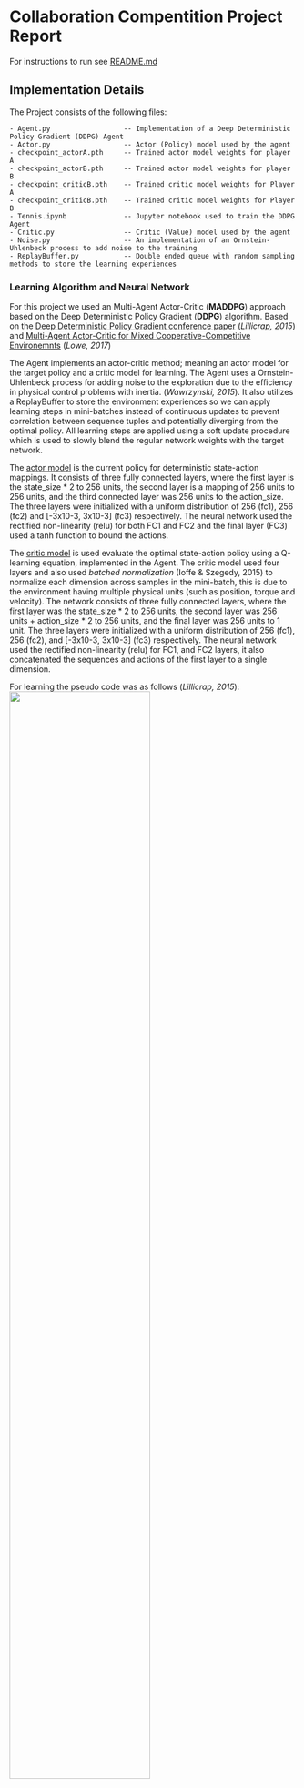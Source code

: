 # Collaboration Compentition Project Report

For instructions to run see [README.md](./README.md)

## Implementation Details

The Project consists of the following files:

    - Agent.py                  -- Implementation of a Deep Deterministic Policy Gradient (DDPG) Agent
    - Actor.py                  -- Actor (Policy) model used by the agent
    - checkpoint_actorA.pth     -- Trained actor model weights for player A
    - checkpoint_actorB.pth     -- Trained actor model weights for player B
    - checkpoint_criticB.pth    -- Trained critic model weights for Player A
    - checkpoint_criticB.pth    -- Trained critic model weights for Player B
    - Tennis.ipynb              -- Jupyter notebook used to train the DDPG Agent  
    - Critic.py                 -- Critic (Value) model used by the agent 
    - Noise.py                  -- An implementation of an Ornstein-Uhlenbeck process to add noise to the training
    - ReplayBuffer.py           -- Double ended queue with random sampling methods to store the learning experiences

### Learning Algorithm and Neural Network

For this project we used an Multi-Agent Actor-Critic (**MADDPG**) approach based on the Deep Deterministic Policy Gradient (**DDPG**) algorithm. Based on the [Deep Deterministic Policy Gradient conference paper](https://arxiv.org/pdf/1509.02971.pdf) (*Lillicrap, 2015*) and [Multi-Agent Actor-Critic for Mixed Cooperative-Competitive Environemnts](https://papers.nips.cc/paper/2017/file/68a9750337a418a86fe06c1991a1d64c-Paper.pdf) (*Lowe, 2017*)

The Agent implements an actor-critic method; meaning an actor model for the target policy and a critic model for learning. The Agent uses a Ornstein-Uhlenbeck process for adding noise to the exploration due to the efficiency in physical control problems with inertia. (*Wawrzynski, 2015*). It also utilizes a ReplayBuffer to store the environment experiences so we can apply learning steps in mini-batches instead of continuous updates to prevent correlation between sequence tuples and potentially diverging from the optimal policy. All learning steps are applied using a soft update procedure which is used to slowly blend the regular network weights with the target network.


The [actor model](./Actor.py) is the current policy for deterministic state-action mappings. It consists of three fully connected layers, where the first layer is the state_size * 2 to 256 units, the second layer is a mapping of 256 units to 256 units, and the third connected layer was 256 units to the action_size. The three layers were initialized with a uniform distribution of 256 (fc1), 256 (fc2) and [-3x10-3, 3x10-3] (fc3) respectively. The neural network used the rectified non-linearity (relu) for both FC1 and FC2 and the final layer (FC3) used a tanh function to bound the actions.


The [critic model](./Critic.py) is used evaluate the optimal state-action policy using a Q-learning equation, implemented in the Agent. The critic model used four layers and also used *batched normalization* (Ioffe & Szegedy, 2015) to normalize each dimension across samples in the mini-batch, this is due to the environment having multiple physical units (such as position, torque and velocity). The network consists of three fully connected layers, where the first layer was the state_size * 2 to 256 units, the second layer was 256 units + action_size * 2 to 256 units,  and the final layer was 256 units to 1 unit. The three layers were initialized with a uniform distribution of 256 (fc1), 256 (fc2), and [-3x10-3, 3x10-3] (fc3) respectively. The neural network used the rectified non-linearity (relu) for FC1, and FC2 layers, it also concatenated the sequences and actions of the first layer to a single dimension.

For learning the pseudo code was as follows (*Lillicrap, 2015*):
<img src="images/DDGP_Algorithm.png" width="70%" />

Our implementation used two of the above defined agents with a shared replay buffer based on the Multi-Agent Decentralized Actor (Lowe, 2017):
<img src="images/multi-agent_fig1.png" width="50%" />


The implementation of the pseudo code in the [Tennis.ipynb](./Continuous_Control.ipynb) starts by initializing two agents.

```python
memory = ReplayBuffer(action_size, seed=0)                                 # Shared memory buffer
agentA = Agent(state_size, action_size, memory, 0)                         # instance of first agent
agentB = Agent(state_size, action_size, memory, 1)                         # instance of second agent
```

The agent then initializes the actor and critic networks as defined above, as well as a single shared ReplayBuffer.
We then set up a iterative loop of a maximum of 5000 episodes and initialize a deque of 100 samples (The solved condition is if the mean score of the last 100 episodes were greater than 0.5). 

For each episode it will reset the environment, obtain the initial state and begin interacting for with the Tennis environment. For every timestep t, the both agents get the associated action given the state, applying noise to each action while it is learning. They then takes the given actions and each applies it to the environment, retrieving the next states, actions values and if the environment is done. It then applies the step function to the agents for performing the soft updates. First it updates the shared replay buffer with the experience and then if the number of runs matches the batch update, it will pull a random sampling from the replay buffer, apply the actions, states to the actor and critic networks and then apply experience as a soft update to both models.
```python
actionA = agentA.get_action(states, add_noise=True)                 # Get the agent action, add noise to improve learning
actionB = agentB.get_action(states, add_noise=True)                 # Get the agent action, add noise to improve learning
actions = np.concatenate((actionA, actionB), axis=0).flatten()      # Combine agent actions
env_info = env.step(actions)[brain_name]                            # send all actions to tne environment

next_states = np.reshape(env_info.vector_observations, (1, -1))     # get next state per agent
rewards = env_info.rewards                                          # get reward for per agent
dones = env_info.local_done                                         # see if episode finished
agentA.step(states, actions, rewards[0], next_states, dones[0], t)  # Train the agent
agentB.step(states, actions, rewards[1], next_states, dones[1], t)  # Train the agent
```

If the environment is solved then it will exit the loop and save the target actor and critic models for both agents and plot the rewards over time.

### Hyper Parameters

|Parameter| Value|
--- | --- |
Epsilon start | 1.0 |
Epsilon Discount Factor | 0.99 |
Noise Discount Factor | 1e-6 |
Soft Update Rate Actor | 1e-3 |
Soft Update Rate Critic | 1e-3 |
Interpolation param (τ) | 1e-3 |

### ReplayBuffer Hyper Parameters

|Parameter| Value|
--- | --- |
Replay buffer size | 1e6 |
Batch size | 128 |

### Noise Hyper Parameters

|Parameter| Value|
--- | --- |
θ | 0.15 |
σ | 0.2 |

## Plot

 The figure below is the plot of the rewards over runs during the training episodes

<img src="Images/table-tennis.PNG"/>

> * [Episode 100]	Average Score (Last 100 episodes): 0.0250
> * ...
> * [Episode 1200]	Average Score (Last 100 episodes): 0.1959
> * ...
> * [Episode 2200]	Average Score (Last 100 episodes): 0.2150
> * [Episode 2300]	Average Score (Last 100 episodes): 0.3880
> * ...
> * [Episode 2828]	Average Score (Last 100 episodes): 0.5150

Solved in 2827 episodes!	Average Score (Last 100 episodes)=0.5150

## Future work

Future improvements could be made by expanding the implementation of the MADDPG algorithm to include the Optional Soccer environment which is more difficult and more agents to deal with, including two goalies and two scoring agents.

Another improvement could be using policy ensemble to keep the policies more robust in case we replace one of our agents with a differently trained one. We could change up the sub-policy at every episode and maintain a different replay buffer per sub-policy.

## References

Lowe, Wu, Mordatch. Multi-Agent Actor-Critic for Mixed Cooperative-Competitive Environments. 31st Conference on Neural Information Processing Systems, 2015.

Wawrzynski, Paweł. Control policy with autocorrelated noise in reinforcement learning for robotics.
International Journal of Machine Learning and Computing, 5:91–95, 2015.

Continuous Control With Deep Reinforcement Learning. Lillicrap, Hunt, Pritzel, Heess, Erez, Tassa, Silver, and Wierstra. eprint arXiv, 2015

Ioffe, Sergey and Szegedy, Christian. Batch normalization: Accelerating deep network training by
reducing internal covariate shift. arXiv preprint arXiv:1502.03167, 2015.